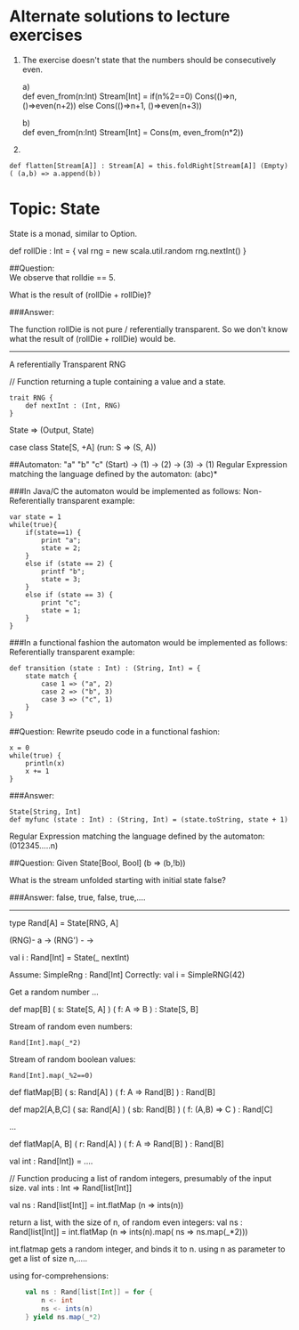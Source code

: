 # Alternate solutions to lecture exercises
 1) The exercise doesn't state that the numbers should be consecutively even.
 
    a)  
    def even_from(n:Int) Stream[Int] = 
        if(n%2==0) Cons(()=>n, ()=>even(n+2))
        else
            Cons(()=>n+1, ()=>even(n+3))

    b)     
    def even_from(n:Int) Stream[Int] = Cons(m, even_from(n*2)) 
    
 2)

    def flatten[Stream[A]] : Stream[A] = this.foldRight[Stream[A]] (Empty) ( (a,b) => a.append(b))

# Topic: State
 State is a monad, similar to Option.
 

def rollDie : Int = {
    val rng = new scala.util.random
    rng.nextInt()
 }
 
 ##Question:  
 We observe that rolldie == 5.
  
 What is the result of (rollDie + rollDie)?
 
 ###Answer:
 
 The function rollDie is not pure / referentially transparent. So we don't know what the 
 result of (rollDie + rollDie) would be.

_____
A referentially Transparent RNG

// Function returning a tuple containing a value and a state.

    trait RNG { 
        def nextInt : (Int, RNG)
    }

State => (Output, State) 

case class State[S, +A] (run: S => (S, A))

##Automaton:
                "a"    "b"    "c"
  (Start) -> (1) -> (2) -> (3) -> (1)
  Regular Expression matching the language defined by the automaton: (abc)*
    
###In Java/C the automaton would be implemented as follows:
Non-Referentially transparent example:

    var state = 1
    while(true){
        if(state==1) {
            print "a";
            state = 2;
        }
        else if (state == 2) {
            printf "b";
            state = 3;
        }
        else if (state == 3) {
            print "c";
            state = 1;
        }
    }

###In a functional fashion the automaton would be implemented as follows:
Referentially transparent example:
    
    def transition (state : Int) : (String, Int) = {
        state match {
            case 1 => ("a", 2)
            case 2 => ("b", 3)
            case 3 => ("c", 1)
        }
    }
    
##Question:
Rewrite pseudo code in a functional fashion:

    x = 0
    while(true) {
        println(x)
        x += 1
    }

###Answer:

    State[String, Int]
    def myfunc (state : Int) : (String, Int) = (state.toString, state + 1)
   
Regular Expression matching the language defined by the automaton: (012345.....n)

##Question: 
Given 
State[Bool, Bool] (b => (b,!b)) 

What is the stream unfolded starting with initial state false?

###Answer: false, true, false, true,....

________
type Rand[A] = State[RNG, A]

(RNG)- a -> (RNG') - ->

val i : Rand[Int] = State(_ nextInt)


Assume: SimpleRng : Rand[Int]
Correctly: val i = SimpleRNG(42)

Get a random number
...


def map[B] ( s: State[S, A] ) ( f: A => B ) : State[S, B] 

Stream of random even numbers:

    Rand[Int].map(_*2) 

Stream of random boolean values:

    Rand[Int].map(_%2==0)

def flatMap[B] ( s: Rand[A] ) ( f: A => Rand[B] ) : Rand[B]

def map2[A,B,C] ( sa: Rand[A] ) ( sb: Rand[B] ) ( f: (A,B) => C ) : Rand[C]

...

def flatMap[A, B] ( r: Rand[A] ) ( f: A => Rand[B] ) : Rand[B]

val int : Rand[Int]) = ....

// Function producing a list of random integers, presumably of the input size.
val ints : Int => Rand[list[Int]]

val ns : Rand[list[Int]] = int.flatMap (n => ints(n))

return a list, with the size of n, of random even integers: 
val ns : Rand[list[Int]] = int.flatMap (n => ints(n).map( ns => ns.map(_*2)))

int.flatmap gets a random integer, and binds it to n.
using n as parameter to get a list of size n,.....


using for-comprehensions:
```scala
    val ns : Rand[list[Int]] = for {
        n <- int
        ns <- ints(n)
    } yield ns.map(_*2)
```










        